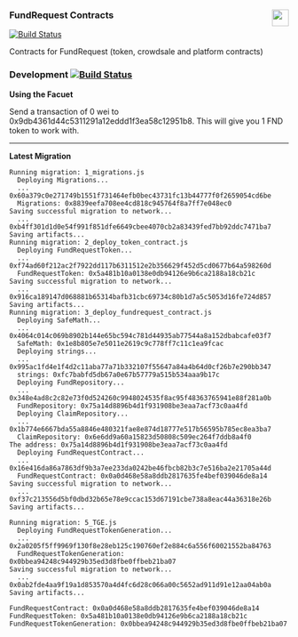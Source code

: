 ### FundRequest Contracts<img align="right" src="https://fundrequest.io/assets/img/logo.png" height="30px" />

[![Build Status](https://travis-ci.org/FundRequest/contracts.svg?branch=master)](https://travis-ci.org/FundRequest/contracts)

Contracts for FundRequest (token, crowdsale and platform contracts)


### Development [![Build Status](https://travis-ci.org/FundRequest/contracts.svg?branch=develop)](https://travis-ci.org/FundRequest/contracts)

**Using the Facuet**

Send a transaction of 0 wei to 0x9db4361d44c5311291a12eddd1f3ea58c12951b8. This will give you 1 FND token to work with. 


---

**Latest Migration**


```
Running migration: 1_migrations.js
  Deploying Migrations...
  ... 0x60a379c0e271749b1551f731464efb0bec43731fc13b44777f0f2659054cd6be
  Migrations: 0x8839eefa708ee4cd818c945764f8a7ff7e048ec0
Saving successful migration to network...
  ... 0xb4ff301d1d0e54f991f851dfe6649cbee4070cb2a83439fed7bb92ddc7471ba7
Saving artifacts...
Running migration: 2_deploy_token_contract.js
  Deploying FundRequestToken...
  ... 0xf74ad60f212ac2f7922dd117b6311512e2b356629f452d5cd0677b64a598260d
  FundRequestToken: 0x5a481b10a0138e0db94126e9b6ca2188a18cb21c
Saving successful migration to network...
  ... 0x916ca189147d068881b65314bafb31cbc69734c80b1d7a5c5053d16fe724d857
Saving artifacts...
Running migration: 3_deploy_fundrequest_contract.js
  Deploying SafeMath...
  ... 0x4064c014c069b8902b144e65bc594c781d44935ab77544a8a152dbabcafe03f7
  SafeMath: 0x1e8b805e7e5011e2619c9c778ff7c11c1ea9fcac
  Deploying strings...
  ... 0x995ac1fd4e1f4d2c11aba77a71b332107f55647a84a4b64d0cf26b7e290bb347
  strings: 0xfc7babfd5db67a0e67b57779a515b534aaa9b17c
  Deploying FundRepository...
  ... 0x348e4ad8c2c82e73f0d524260c9948024535f8ac95f48363765941e88f281a0b
  FundRepository: 0x75a14d8896b4d1f931908be3eaa7acf73c0aa4fd
  Deploying ClaimRepository...
  ... 0x1b774e6667bda55a8846e480321fae8e874d18777e517b56595b785ec8ea3ba7
  ClaimRepository: 0x6e6dd9a60a15823d50808c509ec264f7ddb8a4f0
The address: 0x75a14d8896b4d1f931908be3eaa7acf73c0aa4fd
  Deploying FundRequestContract...
  ... 0x16e416da86a7863df9b3a7ee233da0242be46fbcb82b3c7e516ba2e21705a44d
  FundRequestContract: 0x0a0d468e58a8ddb2817635fe4bef039046de8a14
Saving successful migration to network...
  ... 0xf37c213556d5bf0dbd32b65e78e9ccac153d67191cbe738a8eac44a36318e26b
Saving artifacts...

Running migration: 5_TGE.js
  Deploying FundRequestTokenGeneration...
  ... 0x2a0205f5ff9969f130f8e28eb125c190760ef2e884c6a556f60021552ba84763
  FundRequestTokenGeneration: 0x0bbea94248c944929b35ed3d8fbe0ffbeb21ba07
Saving successful migration to network...
  ... 0x0ab2fde4aa9f19a1d853570a4d4fc6d28c066a00c5652ad911d91e12aa04ab0a
Saving artifacts...

```

```
FundRequestContract: 0x0a0d468e58a8ddb2817635fe4bef039046de8a14
FundRequestToken: 0x5a481b10a0138e0db94126e9b6ca2188a18cb21c
FundRequestTokenGeneration: 0x0bbea94248c944929b35ed3d8fbe0ffbeb21ba07
```
